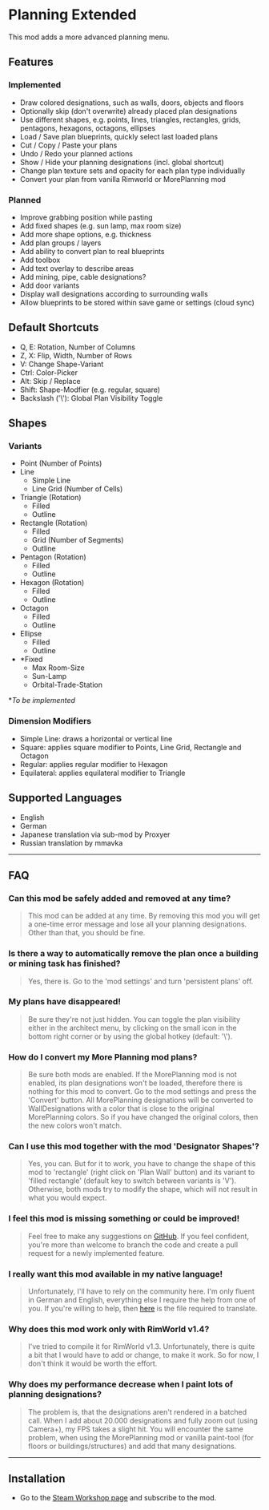 # Planning Extended

This mod adds a more advanced planning menu.

## Features

### Implemented

- Draw colored designations, such as walls, doors, objects and floors
- Optionally skip (don't overwrite) already placed plan designations
- Use different shapes, e.g. points, lines, triangles, rectangles, grids, pentagons, hexagons, octagons, ellipses
- Load / Save plan blueprints, quickly select last loaded plans
- Cut / Copy / Paste your plans
- Undo / Redo your planned actions
- Show / Hide your planning designations (incl. global shortcut)
- Change plan texture sets and opacity for each plan type individually
- Convert your plan from vanilla Rimworld or MorePlanning mod

### Planned

- Improve grabbing position while pasting
- Add fixed shapes (e.g. sun lamp, max room size)
- Add more shape options, e.g. thickness
- Add plan groups / layers
- Add ability to convert plan to real blueprints
- Add toolbox
- Add text overlay to describe areas
- Add mining, pipe, cable designations?
- Add door variants
- Display wall designations according to surrounding walls
- Allow blueprints to be stored within save game or settings (cloud sync)

## Default Shortcuts
- Q, E: Rotation, Number of Columns
- Z, X: Flip, Width, Number of Rows
- V: Change Shape-Variant
- Ctrl: Color-Picker
- Alt: Skip / Replace
- Shift: Shape-Modfier (e.g. regular, square)
- Backslash ('\\'): Global Plan Visibility Toggle

## Shapes

### Variants

- Point (Number of Points)
- Line
  - Simple Line
  - Line Grid (Number of Cells)
- Triangle (Rotation)
  - Filled
  - Outline
- Rectangle (Rotation)
  - Filled
  - Grid (Number of Segments)
  - Outline
- Pentagon (Rotation)
  - Filled
  - Outline
- Hexagon (Rotation)
  - Filled
  - Outline
- Octagon
  - Filled
  - Outline
- Ellipse
  - Filled
  - Outline
- *Fixed
  - Max Room-Size
  - Sun-Lamp
  - Orbital-Trade-Station

**To be implemented*

### Dimension Modifiers

- Simple Line: draws a horizontal or vertical line
- Square: applies square modifier to Points, Line Grid, Rectangle and Octagon
- Regular: applies regular modifier to Hexagon
- Equilateral: applies equilateral modifier to Triangle

## Supported Languages
- English
- German
- Japanese translation via sub-mod by Proxyer
- Russian translation by mmavka

---

## FAQ

### Can this mod be safely added and removed at any time?
> This mod can be added at any time. By removing this mod you will get a one-time error message and lose all your planning designations. Other than that, you should be fine.

### Is there a way to automatically remove the plan once a building or mining task has finished?
> Yes, there is. Go to the 'mod settings' and turn 'persistent plans' off.

### My plans have disappeared!
> Be sure they're not just hidden. You can toggle the plan visibility either in the architect menu, by clicking on the small icon in the bottom right corner or by using the global hotkey (default: '\\').

### How do I convert my More Planning mod plans?
> Be sure both mods are enabled. If the MorePlanning mod is not enabled, its plan designations won't be loaded, therefore there is nothing for this mod to convert. Go to the mod settings and press the 'Convert' button. All MorePlanning designations will be converted to WallDesignations with a color that is close to the original MorePlanning colors. So if you have changed the original colors, then the new colors won't match.

### Can I use this mod together with the mod 'Designator Shapes'?
> Yes, you can. But for it to work, you have to change the shape of this mod to 'rectangle' (right click on 'Plan Wall' button) and its variant to 'filled rectangle' (default key to switch between variants is 'V'). Otherwise, both mods try to modify the shape, which will not result in what you would expect.

### I feel this mod is missing something or could be improved!
> Feel free to make any suggestions on [GitHub](https://github.com/Scherub/rw-planning-extended/). If you feel confident, you're more than welcome to branch the code and create a pull request for a newly implemented feature.

### I really want this mod available in my native language!
> Unfortunately, I'll have to rely on the community here. I'm only fluent in German and English, everything else I require the help from one of you. If you're willing to help, then [here](https://steamcommunity.com/linkfilter/?url=https://github.com/Scherub/rw-planning-extended/blob/develop/Common/Languages/English/Keyed/Translations.xml) is the file required to translate.

### Why does this mod work only with RimWorld v1.4?
> I've tried to compile it for RimWorld v1.3. Unfortunately, there is quite a bit that I would have to add or change, to make it work. So for now, I don't think it would be worth the effort.

### Why does my performance decrease when I paint lots of planning designations?
> The problem is, that the designations aren't rendered in a batched call. When I add about 20.000 designations and fully zoom out (using Camera+), my FPS takes a slight hit. You will encounter the same problem, when using the MorePlanning mod or vanilla paint-tool (for floors or buildings/structures) and add that many designations.

---

## Installation

* Go to the [Steam Workshop page](https://steamcommunity.com/sharedfiles/filedetails/?id=2877392159) and subscribe to the mod.